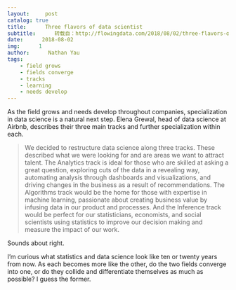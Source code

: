 ```yaml
---
layout:     post
catalog: true
title:      Three flavors of data scientist
subtitle:      转载自：http://flowingdata.com/2018/08/02/three-flavors-of-data-scientist/
date:      2018-08-02
img:      1
author:      Nathan Yau
tags:
    - field grows
    - fields converge
    - tracks
    - learning
    - needs develop
---
```


As the field grows and needs develop throughout companies, specialization in data science is a natural next step. Elena Grewal, head of data science at Airbnb, describes their three main tracks and further specialization within each.

> We decided to restructure data science along three tracks. These described what we were looking for and are areas we want to attract talent.
The Analytics track is ideal for those who are skilled at asking a great question, exploring cuts of the data in a revealing way, automating analysis through dashboards and visualizations, and driving changes in the business as a result of recommendations. The Algorithms track would be the home for those with expertise in machine learning, passionate about creating business value by infusing data in our product and processes. And the Inference track would be perfect for our statisticians, economists, and social scientists using statistics to improve our decision making and measure the impact of our work.

Sounds about right.

I’m curious what statistics and data science look like ten or twenty years from now. As each becomes more like the other, do the two fields converge into one, or do they collide and differentiate themselves as much as possible? I guess the former.
